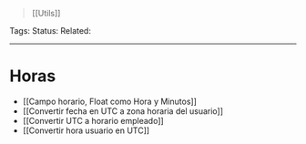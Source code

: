 > [[Utils]]

Tags: 
Status: 
Related: 

___

# Horas

- [[Campo horario, Float como Hora y Minutos]]
- [[Convertir fecha en UTC a zona horaria del usuario]]
- [[Convertir UTC a horario empleado]]
- [[Convertir hora usuario en UTC]]